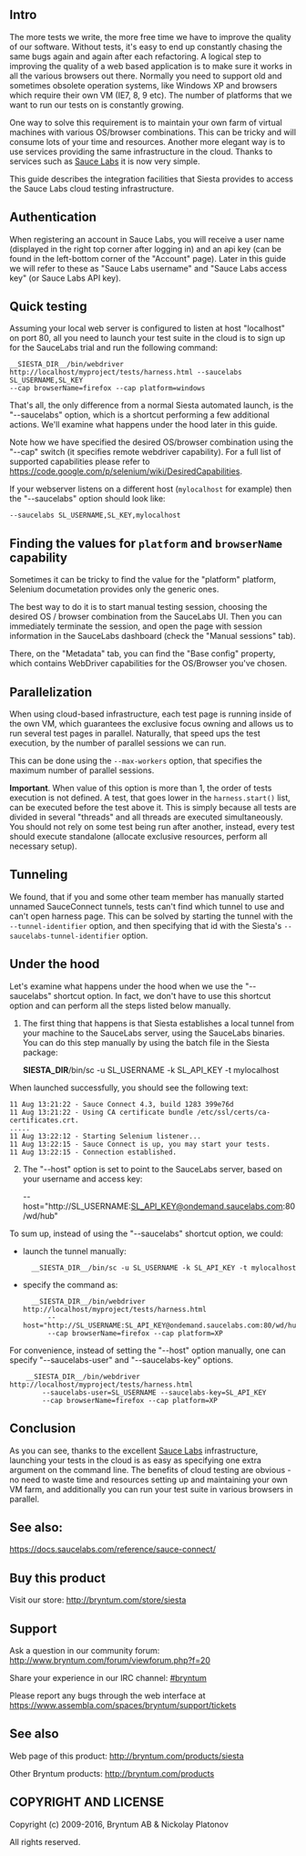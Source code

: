 Intro
-----

The more tests we write, the more free time we have to improve the quality of our software. Without tests, it's easy to end up constantly chasing the 
same bugs again and again after each refactoring. A logical step to improving the quality of a web based application is to make
sure it works in all the various browsers out there. Normally you need to support old and sometimes obsolete operation systems, like
Windows XP and browsers which require their own VM (IE7, 8, 9 etc). The number of platforms that we want to run our tests on is constantly growing.

One way to solve this requirement is to maintain your own farm of virtual machines with various OS/browser combinations.
This can be tricky and will consume lots of your time and resources.
Another more elegant way is to use services providing the same infrastructure in the cloud. 
Thanks to services such as [Sauce Labs](http://www.saucelabs.com/) it is now very simple.

This guide describes the integration facilities that Siesta provides to access the Sauce Labs cloud testing infrastructure.

Authentication
--------------

When registering an account in Sauce Labs, you will receive a user name (displayed in the right top corner after logging in) and an api key
(can be found in the left-bottom corner of the "Account" page). 
Later in this guide we will refer to these as "Sauce Labs username" and "Sauce Labs access key" (or Sauce Labs API key).


Quick testing
------- 

Assuming your local web server is configured to listen at host "localhost" on port 80, all you need to launch your test suite in the cloud
is to sign up for the SauceLabs trial and run the following command:

    __SIESTA_DIR__/bin/webdriver http://localhost/myproject/tests/harness.html --saucelabs SL_USERNAME,SL_KEY 
    --cap browserName=firefox --cap platform=windows
    
That's all, the only difference from a normal Siesta automated launch, is the "--saucelabs" option, which is a shortcut performing
a few additional actions. We'll examine what happens under the hood later in this guide.

Note how we have specified the desired OS/browser combination using the "--cap" switch (it specifies remote webdriver capability).
For a full list of supported capabilities please refer to <https://code.google.com/p/selenium/wiki/DesiredCapabilities>.

If your webserver listens on a different host (`mylocalhost` for example) then the "--saucelabs" option should look like:

    --saucelabs SL_USERNAME,SL_KEY,mylocalhost


Finding the values for `platform` and `browserName` capability
---------------------------

Sometimes it can be tricky to find the value for the "platform" platform, Selenium documetation provides only the generic ones.

The best way to do it is to start manual testing session, choosing the desired OS / browser combination from the SauceLabs UI.
Then you can immediately terminate the session, and open the page with session information in the SauceLabs dashboard (check the "Manual
sessions" tab).

There, on the "Metadata" tab, you can find the "Base config" property, which contains WebDriver capabilities for the OS/Browser 
you've chosen.


Parallelization
---------------

When using cloud-based infrastructure, each test page is running inside of the own VM, which guarantees the exclusive focus owning 
and allows us to run several test pages in parallel. Naturally, that speed ups the test execution, by the number of parallel sessions
we can run.

This can be done using the `--max-workers` option, that specifies the maximum number of parallel sessions.

**Important**. When value of this option is more than 1, the order of tests execution is not defined. A test, that goes lower
in the `harness.start()` list, can be executed before the test above it. This is simply because all tests are divided in several
"threads" and all threads are executed simultaneously. You should not rely on some test being run after another, instead, 
every test should execute standalone (allocate exclusive resources, perform all necessary setup).


Tunneling
---------

We found, that if you and some other team member has manually started unnamed SauceConnect tunnels, tests can't find which tunnel 
to use and can't open harness page. This can be solved by starting the tunnel with the `--tunnel-identifier` option, and
then specifying that id with the Siesta's `--saucelabs-tunnel-identifier` option.


Under the hood
-------------

Let's examine what happens under the hood when we use the  "--saucelabs" shortcut option. In fact, we don't have to use this shortcut
option and can perform all the steps listed below manually.

1) The first thing that happens is that Siesta establishes a local tunnel from your machine to the SauceLabs server, using the SauceLabs binaries.
You can do this step manually by using the batch file in the Siesta package:

     __SIESTA_DIR__/bin/sc -u SL_USERNAME -k SL_API_KEY -t mylocalhost

When launched successfully, you should see the following text:

    11 Aug 13:21:22 - Sauce Connect 4.3, build 1283 399e76d
    11 Aug 13:21:22 - Using CA certificate bundle /etc/ssl/certs/ca-certificates.crt.
    .....
    11 Aug 13:22:12 - Starting Selenium listener...
    11 Aug 13:22:15 - Sauce Connect is up, you may start your tests.
    11 Aug 13:22:15 - Connection established.
 
2) The "--host" option is set to point to the SauceLabs server, based on your username and access key:

    --host="http://SL_USERNAME:SL_API_KEY@ondemand.saucelabs.com:80/wd/hub"
    
To sum up, instead of using the "--saucelabs" shortcut option, we could:

- launch the tunnel manually: 

        __SIESTA_DIR__/bin/sc -u SL_USERNAME -k SL_API_KEY -t mylocalhost
    
- specify the command as:
    
        __SIESTA_DIR__/bin/webdriver http://localhost/myproject/tests/harness.html 
            --host="http://SL_USERNAME:SL_API_KEY@ondemand.saucelabs.com:80/wd/hub" 
            --cap browserName=firefox --cap platform=XP 
    
For convenience, instead of setting the "--host" option manually, one can specify "--saucelabs-user" and "--saucelabs-key" options.

        __SIESTA_DIR__/bin/webdriver http://localhost/myproject/tests/harness.html 
            --saucelabs-user=SL_USERNAME --saucelabs-key=SL_API_KEY
            --cap browserName=firefox --cap platform=XP


Conclusion
----------

As you can see, thanks to the excellent [Sauce Labs](http://www.saucelabs.com) infrastructure, launching your tests in the cloud is as easy as specifying
one extra argument on the command line. The benefits of cloud testing are obvious - no need to waste time and resources setting up and maintaining your own VM farm, 
and additionally you can run your test suite in various browsers in parallel. 

See also:
---------

<https://docs.saucelabs.com/reference/sauce-connect/>

Buy this product
---------

Visit our store: <http://bryntum.com/store/siesta>

Support
---------

Ask a question in our community forum: <http://www.bryntum.com/forum/viewforum.php?f=20>

Share your experience in our IRC channel: [#bryntum](http://webchat.freenode.net/?randomnick=1&channels=bryntum&prompt=1)

Please report any bugs through the web interface at <https://www.assembla.com/spaces/bryntum/support/tickets>


See also
---------

Web page of this product: <http://bryntum.com/products/siesta>

Other Bryntum products: <http://bryntum.com/products>


COPYRIGHT AND LICENSE
---------

Copyright (c) 2009-2016, Bryntum AB & Nickolay Platonov

All rights reserved.